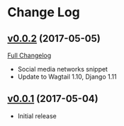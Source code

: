 # Change Log

## [v0.0.2](https://github.com/datalets/public-health-ch/tree/v0.0.2) (2017-05-05)
[Full Changelog](https://github.com/datalets/public-health-ch/compare/v0.0.2...v0.0.1)

- Social media networks snippet
- Update to Wagtail 1.10, Django 1.11

## [v0.0.1](https://github.com/datalets/public-health-ch/tree/v0.0.1) (2017-05-04)

- Initial release
